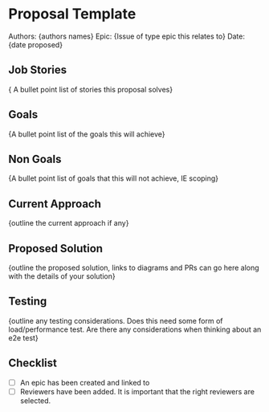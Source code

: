 # Proposal Template

Authors: {authors names}
Epic: {Issue of type epic this relates to}
Date: {date proposed}


## Job Stories

{ A bullet point list of stories this proposal solves}


## Goals

{A bullet point list of the goals this will achieve}

## Non Goals

{A bullet point list of goals that this will not achieve, IE scoping}

## Current Approach

{outline the current approach if any}


## Proposed Solution

{outline the proposed solution, links to diagrams and PRs can go here along with the details of your solution}


## Testing

{outline any testing considerations. Does this need some form of load/performance test. Are there any considerations when thinking about an e2e test}


## Checklist

- [ ] An epic has been created and linked to
- [ ] Reviewers have been added. It is important that the right reviewers are selected. 